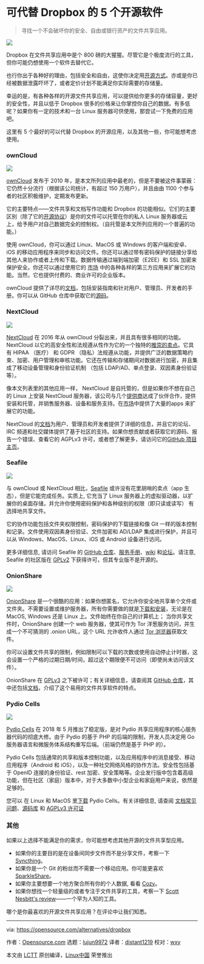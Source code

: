 可代替 Dropbox 的 5 个开源软件
=====

> 寻找一个不会破坏你的安全、自由或银行资产的文件共享应用。

![](https://opensource.com/sites/default/files/styles/image-full-size/public/lead-images/dropbox.jpg?itok=qFwcqboT)

Dropbox 在文件共享应用中是个 800 磅的大猩猩。尽管它是个极度流行的工具，但你可能仍想使用一个软件去替代它。

也行你出于各种好的理由，包括安全和自由，这使你决定用[开源方式][1]。亦或是你已经被数据泄露吓坏了，或者定价计划不能满足你实际需要的存储量。

幸运的是，有各种各样的开源文件共享应用，可以提供给你更多的存储容量，更好的安全性，并且以低于 Dropbox 很多的价格来让你掌控你自己的数据。有多低呢？如果你有一定的技术和一台 Linux 服务器可供使用，那尝试一下免费的应用吧。

这里有 5 个最好的可以代替 Dropbox 的开源应用，以及其他一些，你可能想考虑使用。

### ownCloud

![](https://opensource.com/sites/default/files/uploads/owncloud.png)

[ownCloud][2] 发布于 2010 年，是本文所列应用中最老的，但是不要被这件事蒙蔽：它仍然十分流行（根据该公司统计，有超过 150 万用户），并且由由 1100 个参与者的社区积极维护，定期发布更新。

它的主要特点——文件共享和文档写作功能和 Dropbox 的功能相似。它们的主要区别（除了它的[开源协议][3]）是你的文件可以托管在你的私人 Linux 服务器或云上，给予用户对自己数据完全的控制权。（自托管是本文所列应用的一个普遍的功能。）

使用 ownCloud，你可以通过 Linux、MacOS 或 Windows 的客户端和安卓、iOS 的移动应用程序来同步和访问文件。你还可以通过带有密码保护的链接分享给其他人来协作或者上传和下载。数据传输通过端到端加密（E2EE）和 SSL 加密来保护安全。你还可以通过使用它的 [市场][4] 中的各种各样的第三方应用来扩展它的功能。当然，它也提供付费的、商业许可的企业版本。

ownCloud 提供了详尽的[文档][5]，包括安装指南和针对用户、管理员、开发者的手册。你可以从 GitHub 仓库中获取它的[源码][6]。

### NextCloud

![](https://opensource.com/sites/default/files/uploads/nextcloud.png)

[NextCloud][7] 在 2016 年从 ownCloud 分裂出来，并且具有很多相同的功能。 NextCloud 以它的高安全性和法规遵从性作为它的一个独特的[推崇的卖点][8]。它具有 HIPAA （医疗） 和 GDPR （隐私）法规遵从功能，并提供广泛的数据策略约束、加密、用户管理和审核功能。它还在传输和存储期间对数据进行加密，并且集成了移动设备管理和身份验证机制 （包括 LDAP/AD、单点登录、双因素身份验证等）。

像本文列表里的其他应用一样， NextCloud 是自托管的，但是如果你不想在自己的 Linux 上安装 NextCloud 服务器，该公司与几个[提供商][9]达成了伙伴合作，提供安装和托管，并销售服务器、设备和服务支持。在[市场][10]中提供了大量的apps 来扩展它的功能。

NextCloud 的[文档][11]为用户、管理员和开发者提供了详细的信息，并且它的论坛、IRC 频道和社交媒体提供了基于社区的支持。如果你想贡献或者获取它的源码、报告一个错误、查看它的 AGPLv3 许可，或者想了解更多，请访问它的[GitHub 项目主页][12]。

### Seafile

![](https://opensource.com/sites/default/files/uploads/seafile.png)

与 ownCloud 或 NextCloud 相比，[Seafile][13] 或许没有花里胡哨的卖点（app 生态），但是它能完成任务。实质上, 它充当了 Linux 服务器上的虚拟驱动器，以扩展你的桌面存储，并允许你使用密码保护和各种级别的权限（即只读或读写） 有选择地共享文件。

它的协作功能包括文件夹权限控制，密码保护的下载链接和像 Git 一样的版本控制和记录。文件使用双因素身份验证、文件加密和 AD/LDAP 集成进行保护，并且可以从 Windows、MacOS、Linux、iOS 或 Android 设备进行访问。

更多详细信息, 请访问 Seafile 的 [GitHub 仓库][14]、[服务手册][15]、[wiki][16] 和[论坛][17]。请注意, Seafile 的社区版在 [GPLv2][18] 下获得许可，但其专业版不是开源的。

### OnionShare

![](https://opensource.com/sites/default/files/uploads/onionshare.png)

[OnionShare][19] 是一个很酷的应用：如果你想匿名，它允许你安全地共享单个文件或文件夹。不需要设置或维护服务器，所有你需要做的就是[下载和安装][20]，无论是在 MacOS, Windows 还是 Linux 上。文件始终在你自己的计算机上； 当你共享文件时，OnionShare 创建一个 web 服务器，使其可作为 Tor 洋葱服务访问，并生成一个不可猜测的 .onion URL，这个 URL 允许收件人通过 [Tor 浏览器][21]获取文件。

你可以设置文件共享的限制，例如限制可以下载的次数或使用自动停止计时器，这会设置一个严格的过期日期/时间，超过这个期限便不可访问（即使尚未访问该文件）。

OnionShare 在 [GPLv3][22] 之下被许可；有关详细信息，请查阅其 [GitHub 仓库][22]，其中还包括[文档][23]，介绍了这个易用的文件共享软件的特点。

### Pydio Cells

![](https://opensource.com/sites/default/files/uploads/pydiochat.png)

[Pydio Cells][24] 在 2018 年 5 月推出了稳定版，是对 Pydio 共享应用程序的核心服务器代码的彻底大修。由于 Pydio 的基于 PHP 的后端的限制，开发人员决定用 Go 服务器语言和微服务体系结构重写后端。（前端仍然是基于 PHP 的）。

Pydio Cells 包括通常的共享和版本控制功能，以及应用程序中的消息接受、移动应用程序（Android 和 iOS），以及一种社交网络风格的协作方法。安全性包括基于 OpenID 连接的身份验证、rest 加密、安全策略等。企业发行版中包含着高级功能，但在社区（家庭）版本中，对于大多数中小型企业和家庭用户来说，依然是足够的。

您可以 在 Linux 和 MacOS 里[下载][25] Pydio Cells。有关详细信息, 请查阅 [文档常见问题][26]、[源码库][27] 和 [AGPLv3 许可证][28]

### 其他

如果以上选择不能满足你的需求，你可能想考虑其他开源的文件共享型应用。

* 如果你的主要目的是在设备间同步文件而不是分享文件，考察一下 [Syncthing][29]。
* 如果你是一个 Git 的粉丝而不需要一个移动应用。你可能更喜欢 [SparkleShare][30]。
* 如果你主要想要一个地方聚合所有你的个人数据, 看看 [Cozy][31]。
* 如果你想找一个轻量级的或者专注于文件共享的工具，考察一下 [Scott Nesbitt's review][32]——一个罕为人知的工具。

哪个是你最喜欢的开源文件共享应用？在评论中让我们知悉。

--------------------------------------------------------------------------------

via: https://opensource.com/alternatives/dropbox

作者：[Opensource.com][a]
选题：[lujun9972](https://github.com/lujun9972)
译者：[distant1219](https://github.com/distant1219)
校对：[wxy](https://github.com/wxy)

本文由 [LCTT](https://github.com/LCTT/TranslateProject) 原创编译，[Linux中国](https://linux.cn/) 荣誉推出

[a]:https://opensource.com
[1]:https://opensource.com/open-source-way
[2]:https://owncloud.org/
[3]:https://www.gnu.org/licenses/agpl-3.0.html
[4]:https://marketplace.owncloud.com/
[5]:https://doc.owncloud.com/
[6]:https://github.com/owncloud
[7]:https://nextcloud.com/
[8]:https://nextcloud.com/secure/
[9]:https://nextcloud.com/providers/
[10]:https://apps.nextcloud.com/
[11]:https://nextcloud.com/support/
[12]:https://github.com/nextcloud
[13]:https://www.seafile.com/en/home/
[14]:https://github.com/haiwen/seafile
[15]:https://manual.seafile.com/
[16]:https://seacloud.cc/group/3/wiki/
[17]:https://forum.seafile.com/
[18]:https://github.com/haiwen/seafile/blob/master/LICENSE.txt
[19]:https://onionshare.org/
[20]:https://onionshare.org/#downloads
[21]:https://www.torproject.org/
[22]:https://github.com/micahflee/onionshare/blob/develop/LICENSE
[23]:https://github.com/micahflee/onionshare/wiki
[24]:https://pydio.com/en
[25]:https://pydio.com/download/
[26]:https://pydio.com/en/docs/faq
[27]:https://github.com/pydio/cells
[28]:https://github.com/pydio/pydio-core/blob/develop/LICENSE
[29]:https://syncthing.net/
[30]:http://www.sparkleshare.org/
[31]:https://cozy.io/en/
[32]:https://opensource.com/article/17/3/file-sharing-tools
